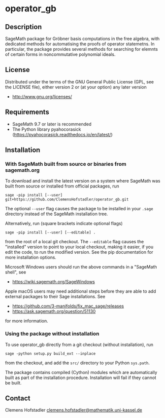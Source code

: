# operator_gb

## Description

SageMath package for Gröbner basis computations in the free algebra, with dedicated methods for automatising the proofs of operator statemetns.
In particular, the package provides several methods for searching for elemnts of certain forms in noncommutative polynomial ideals.

## License

Distributed under the terms of the GNU General Public License (GPL, see the
LICENSE file), either version 2 or (at your option) any later version

- http://www.gnu.org/licenses/

## Requirements

- SageMath 9.7 or later is recommended
- The Python library pyahocorasick (https://pyahocorasick.readthedocs.io/en/latest/)

## Installation

### With SageMath built from source or binaries from sagemath.org

To download and install the latest version on a system where SageMath
was built from source or installed from official packages, run

    sage -pip install [--user] git+https://github.com/ClemensHofstadler/operator_gb.git

The optional `--user` flag causes the package to be installed in your `.sage`
directory instead of the SageMath installation tree.

Alternatively, run (square brackets indicate optional flags)

    sage -pip install [--user] [--editable] .

from the root of a local git checkout. The `--editable` flag causes the
"installed" version to point to your local checkout, making it easier,
if you edit the code, to run the modified version. See the pip documentation
for more installation options.

Microsoft Windows users should run the above commands in a "SageMath shell", see

- https://wiki.sagemath.org/SageWindows

Apple macOS users may need additional steps before they are able to add external
packages to their Sage installations. See

- https://github.com/3-manifolds/fix_mac_sage/releases
- https://ask.sagemath.org/question/51130

for more information.

### Using the package without installation

To use operator_gb directly from a git checkout (without installation), run

    sage -python setup.py build_ext --inplace

from the checkout, and add the `src/` directory to your Python `sys.path`.

The package contains compiled (Cython) modules which are automatically built as
part of the installation procedure. Installation will fail if they cannot be
built.


## Contact

Clemens Hofstadler <clemens.hofstadler@mathematik.uni-kassel.de>

